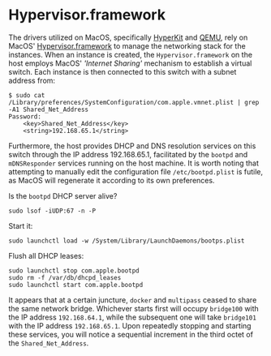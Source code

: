 # Hypervisor.framework

The drivers utilized on MacOS, specifically [HyperKit](https://github.com/moby/hyperkit) and [QEMU](https://www.qemu.org), rely on MacOS' [Hypervisor.framework](https://developer.apple.com/documentation/hypervisor) to manage the networking stack for the instances. When an instance is created, the `Hypervisor.framework` on the host employs MacOS' *'Internet Sharing'* mechanism to establish a virtual switch. Each instance is then connected to this switch with a subnet address from:

```console
$ sudo cat /Library/preferences/SystemConfiguration/com.apple.vmnet.plist | grep -A1 Shared_Net_Address
Password:
	<key>Shared_Net_Address</key>
	<string>192.168.65.1</string>
```

Furthermore, the host provides DHCP and DNS resolution services on this switch through the IP address 192.168.65.1, facilitated by the `bootpd` and `mDNSResponder` services running on the host machine. It is worth noting that attempting to manually edit the configuration file `/etc/bootpd.plist` is futile, as MacOS will regenerate it according to its own preferences.

Is the `bootpd` DHCP server alive?
```console
sudo lsof -iUDP:67 -n -P
```

Start it:
```console
sudo launchctl load -w /System/Library/LaunchDaemons/bootps.plist
```

Flush all DHCP leases:
```console
sudo launchctl stop com.apple.bootpd
sudo rm -f /var/db/dhcpd_leases
sudo launchctl start com.apple.bootpd
```

It appears that at a certain juncture, `docker` and `multipass` ceased to share the same network bridge. Whichever starts first will occupy `bridge100` with the IP address `192.168.64.1`, while the subsequent one will take `bridge101` with the IP address `192.168.65.1`. Upon repeatedly stopping and starting these services, you will notice a sequential increment in the third octet of the `Shared_Net_Address`.